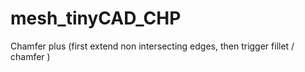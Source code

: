 # mesh_tinyCAD_CHP
Chamfer plus (first extend non intersecting edges, then trigger fillet / chamfer )
